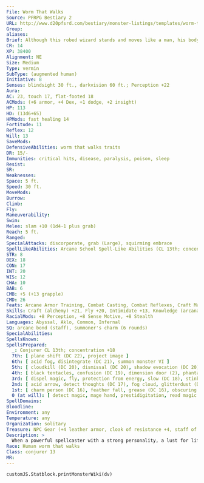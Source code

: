 ```yaml
---
File: Worm That Walks
Source: PFRPG Bestiary 2
URL: http://www.d20pfsrd.com/bestiary/monster-listings/templates/worm-that-walks-cr-2
Group: 
aliases: 
Brief: Although this robed wizard stands and moves like a man, his body is a writhing mass of squirming, slippery worms.
CR: 14
XP: 38400
Alignment: NE
Size: Medium
Type: vermin
SubType: (augmented human)
Initiative: 8
Senses: blindsight 30 ft., darkvision 60 ft.; Perception +22
Aura: 
AC: 23, touch 17, flat-footed 18
ACMods: (+6 armor, +4 Dex, +1 dodge, +2 insight)
HP: 113
HD: (13d6+65)
HPMods: fast healing 14
Fortitude: 11
Reflex: 12
Will: 13
SaveMods: 
DefensiveAbilities: worm that walks traits
DR: 15/-
Immunities: critical hits, disease, paralysis, poison, sleep
Resist: 
SR: 
Weaknesses: 
Space: 5 ft.
Speed: 30 ft.
MoveMods: 
Burrow: 
Climb: 
Fly: 
Maneuverability: 
Swim: 
Melee: slam +10 (1d4-1 plus grab)
Reach: 5 ft.
Ranged: 
SpecialAttacks: discorporate, grab (Large), squirming embrace
SpellLikeAbilities: Arcane School Spell-Like Abilities (CL 13th; concentration +18) At will-dimensional steps (390 feet/day) 8/day-acid dart (1d6+6 acid)
STR: 8
DEX: 18
CON: 17
INT: 20
WIS: 12
CHA: 10
BAB: 6
CMB: +5 (+13 grapple)
CMD: 26
Feats: Arcane Armor Training, Combat Casting, Combat Reflexes, Craft Magic Arms and Armor, Craft Wondrous Item, DiehardB, Dodge, Improved Initiative, Light Armor Proficiency, Scribe Scroll, Toughness, Weapon Finesse
Skills: Craft (alchemy) +21, Fly +20, Intimidate +13, Knowledge (arcana, dungeoneering, planes) +21, Perception +22, Sense Motive +9, Spellcraft +21, Stealth +12
RacialMods: +8 Perception, +8 Sense Motive, +8 Stealth
Languages: Abyssal, Aklo, Common, Infernal
SQ: arcane bond (staff), summoner's charm (6 rounds)
SpecialAbilities: 
SpellsKnown: 
SpellsPrepared:
  _: Conjurer CL 13th; concentration +18
  7th: [ plane shift (DC 22), project image ]
  6th: [ acid fog, disintegrate (DC 21), summon monster VI ]
  5th: [ cloudkill (DC 20), dismissal (DC 20), shadow evocation (DC 20), telekinesis (DC 20), teleport ]
  4th: [ black tentacles, confusion (DC 19), dimension door (2), phantasmal killer (DC 19), summon monster IV ]
  3rd: [ dispel magic, fly, protection from energy, slow (DC 18), stinking cloud (DC 18), summon monster III ]
  2nd: [ acid arrow, detect thoughts (DC 17), fog cloud, glitterdust (DC 17), invisibility, summon swarm ]
  1st: [ charm person (DC 16), feather fall, grease (DC 16), obscuring mist, protection from good, reduce person (DC 16), shield ]
  0 (at will): [ detect magic, mage hand, prestidigitation, read magic Opposition Schools Evocation, Necromancy ]
SpellDomains: 
Bloodline: 
Environment: any
Temperature: any
Organization: solitary
Treasure: NPC Gear (+4 leather armor, cloak of resistance +4, staff of charming)
Description: >
  When a powerful spellcaster with a strong personality, a lust for life, and a remorselessly evil soul dies and is buried in a graveyard infused with eldritch magic, a strange phenomenon sometimes occurs. The flesh of the decaying body fats and instructs the very worms that gnaw, and these graveworms quicken not only on corruption but upon the spellcaster's memories and magical power. The spellcaster's very soul is consumed in this vile process, only to be split apart to inhabit each of the individual chewing worms in so many fragments. The result is a hideous hive mind of slithering life known as a worm that walks-a mass of worms that clings to the vague shape of the body that granted it this new existence, and can wield the powers and magic the spellcaster had in life. A worm that walks retains memories of its life as a spellcaster before its death, but is not undead-it is a hideous new form of undulant life. Creating a Worm That Walks "Worm that walks" is a template that can be added to any evil spellcasting creature. A worm that walks retains all the base creature's statistics and abilities except as noted here. CR: Same as the base creature +2. Alignment: Any evil. Type: The base creature's type changes to vermin. It gains the augmented subtype. Do not recalculate BAB, saves, or skill ranks. Worms that walk are intelligent and do not possess the standard mindless trait of most vermin. Note that while a worm that walks has the ability to discorperate into a swarm, and while its body is made up of countless wriggling worms, it does not itself gain the swarm subtype. Size: Although the worms that make up the worm that walks's body are Fine creatures, the worm that walks is treated as a creature the same size as the base creature. Senses: As the base creature, plus darkvision 60 feet and blindsight 30 feet. AC: The worm that walks loses any natural armor bonus the base creature may have had, but gains an insight bonus to its AC equal to its Wisdom bonus (minimum of +2). Hit Dice: Change the base creature's racial HD to d8s. All HD derived from class levels remain unchanged. Defensive Abilities: A worm that walks retains all of the base creature's defensive abilities and special qualities. It also gains the following additional defensive abilities. Worm that Walks Traits: A worm that walks has no discernible anatomy, and is not subject to critical hits or flanking. Reducing a worm that walks to 0 hit points causes it to discorporate (see below)-a worm that walks at 0 hit points is staggered, and one at negative hit points is dying. Worms that walk are immune to any physical spell or effect that targets a specific number of creatures (including single-target spells such as disintegrate), with the exception of such spells and effects generated by the worm that walks itself, which treat the worm that walks as one single creature if it so chooses. Mind-affecting effects that target single creatures function normally against a worm that walks, since the creature's individual components share a hive mind. A worm that walks takes half again as much damage (+50%) from damaging area effects, such as fireball and splash weapons. Worms that walk are susceptible to high winds-treat a worm that walks as a Fine creature for the purposes of determining wind effects. Damage Reduction: A worm that walks loses any damage reduction possessed by the base creature and gains damage reduction 15/-. Fast Healing: A worm that walks gains fast healing equal to its CR. Immunities: Worms that walk are immune to disease, paralysis, poison, and sleep effects. Melee Attacks: A worm that walks loses any natural attacks the base creature had, but gains a slam attack that deals damage based on its size (see Table 3-1: Natural Attacks by Size, on page 299). This slam has the grab ability and affects creatures up to one size larger than the worm that walks. A worm that walks retains any weapon proficiencies the base creature had. Special Attacks: A worm that walks retains all of the base creature's special attacks. It also gains the following additional special attacks. Discorporate (Su) A worm that walks can collapse into a shapeless swarm of worms as a free action. All held, worn, and carried items fall and its Strength score drops to 1. The worm that walks functions as a true swarm while discorporated, with a reach of 0 feet (its space remains unchanged). While discorporated, the worm that walks loses all of its defensive abilities and gains all of the standard swarm traits. It loses its slam attacks and all special abilities and special attacks, but can make a swarm attack that deals damage equal to its engulf attack. A worm that walks can reform into its true form (including equipping all gear in reach) as a fullround action as long as it has at least 1 hit point. Squirming Embrace (Ex) If a worm that walks grapples a foe, as a swift action, it can cause a swarm of worms to squirm over the grappled creature. These worms deal automatic swarm damage with no attack roll needed (see the table below). If a creature takes damage from the swarm, it is also subject to the swarm's distraction ability, and must make a Fortitude save or be nauseated for 1 round. The save DC equals 10 + 1/2 the worm that walks's HD + its Con modifier). A worm that walks can only have one embraced target at a time, but it does not have to continue grappling in order to maintain the embrace. If the worm that walks moves more than 5 feet from the swarm or dismisses the swarm (a free action), the swarm dies. Any area attack that damages the swarm or any severe or stronger wind effect that affects the swarm's target kills it. Tenacious (Ex) A worm that walks gains a +8 racial bonus on CMB checks made to grapple and a +4 racial bonus to its CMD. Abilities: Dex +4, Con +4. Skills: Worms that walk gain a +8 racial bonus on Perception, Sense Motive, and Stealth checks. Feats: Worms that walk gain Diehard as a bonus feat. Engulf Damage HD Engulf Damage 1-5 1d6 + 1.5 Str bonus 6-10 2d6 + 1.5 Str bonus 11-15 3d6 + 1.5 Str bonus 16-20 4d6 + 1.5 Str bonus 21 or more 5d6 + 1.5 Str bonus
Race: Human worm that walks
Class: conjurer 13
MR: 
---
```

```dataviewjs
customJS.Statblock.printMonsterWiki(dv)
```
